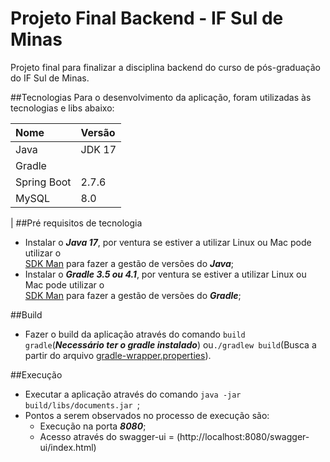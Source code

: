 # Projeto Final Backend - IF Sul de Minas
Projeto final para finalizar a disciplina backend do curso de pós-graduação do IF Sul de Minas.

##Tecnologias
Para o desenvolvimento da aplicação, foram utilizadas às tecnologias e libs abaixo:

| Nome                     | Versão         |
|:-------------------------|:---------------|
| Java                     | JDK 17         |
| Gradle                   |                |
| Spring Boot              | 2.7.6          |
| MySQL                    | 8.0            | 
| 
##Pré requisitos de tecnologia
- Instalar o _**Java 17**_, por ventura se estiver a utilizar Linux ou Mac pode utilizar o
  <br>[SDK Man](https://sdkman.io/) para fazer a gestão de versões do _**Java**_;</br>
- Instalar o _**Gradle 3.5 ou 4.1**_, por ventura se estiver a utilizar Linux ou Mac pode utilizar o
  <br>[SDK Man](https://sdkman.io/) para fazer a gestão de versões do _**Gradle**_;</br>

##Build
- Fazer o build da aplicação através do comando `build gradle`(_**Necessário ter o gradle instalado**_) ou`./gradlew build`(Busca a partir do arquivo [gradle-wrapper.properties](gradle/wrapper/gradle-wrapper.properties)).

##Execução
- Executar a aplicação através do comando `java -jar build/libs/documents.jar `;
- Pontos a serem observados no processo de execução são:
    - Execução na porta _**8080**_;
    - Acesso através do swagger-ui = (http://localhost:8080/swagger-ui/index.html)